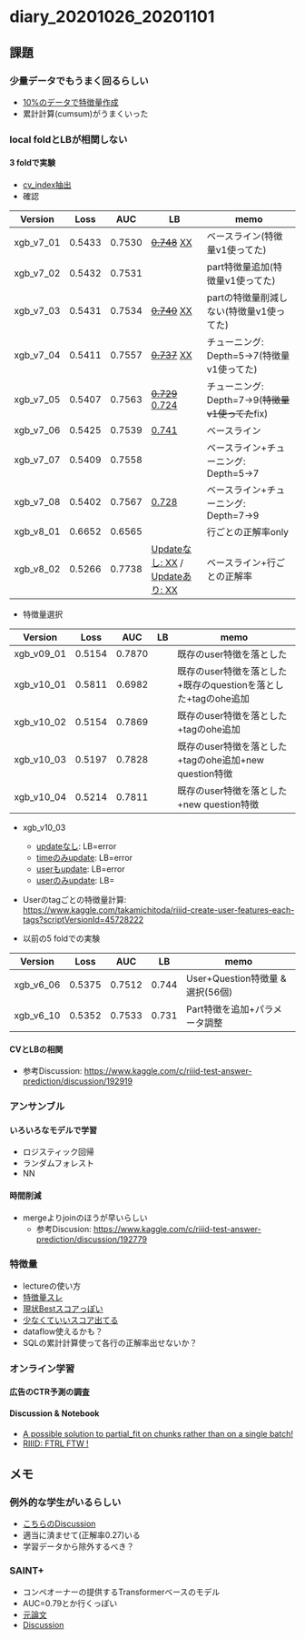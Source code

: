 # diary_20201026_20201101

## 課題

### 少量データでもうまく回るらしい
-  [10%のデータで特徴量作成](https://www.kaggle.com/takamichitoda/riiid-sampling-and-extract-feature?scriptVersionId=45581247)
- 累計計算(cumsum)がうまくいった


### local foldとLBが相関しない
#### 3 foldで実験
- [cv_index抽出](https://www.kaggle.com/takamichitoda/riiid-make-cv-index?scriptVersionId=45508593)
- 確認

|Version|Loss|AUC|LB|memo|
|--|--|--|--|--|
|xgb_v7_01|0.5433|0.7530|~~[0.748](https://www.kaggle.com/takamichitoda/riiid-xgboost-infer?scriptVersionId=45570962)~~ [XX](https://www.kaggle.com/takamichitoda/riiid-xgboost-infer?scriptVersionId=45593758)|ベースライン(特徴量v1使ってた)|
|xgb_v7_02|0.5432|0.7531||part特徴量追加(特徴量v1使ってた)|
|xgb_v7_03|0.5431|0.7534|~~[0.740](https://www.kaggle.com/takamichitoda/riiid-xgboost-infer?scriptVersionId=45576128)~~ [XX](https://www.kaggle.com/takamichitoda/riiid-xgboost-infer?scriptVersionId=45593815)|partの特徴量削減しない(特徴量v1使ってた)|
|xgb_v7_04|0.5411|0.7557|~~[0.737](https://www.kaggle.com/takamichitoda/riiid-xgboost-infer?scriptVersionId=45578193)~~ [XX](https://www.kaggle.com/takamichitoda/riiid-xgboost-infer?scriptVersionId=45593905)|チューニング: Depth=5→7(特徴量v1使ってた)|
|xgb_v7_05|0.5407|0.7563|~~[0.729](https://www.kaggle.com/takamichitoda/riiid-xgboost-infer?scriptVersionId=45579755)~~ [0.724](https://www.kaggle.com/c/riiid-test-answer-prediction/submissions)|チューニング: Depth=7→9(~~特徴量v1使ってた~~fix)|
|xgb_v7_06|0.5425|0.7539|[0.741](https://www.kaggle.com/takamichitoda/riiid-xgboost-infer?scriptVersionId=45641296)|ベースライン|
|xgb_v7_07|0.5409|0.7558||ベースライン+チューニング: Depth=5→7|
|xgb_v7_08|0.5402|0.7567|[0.728](https://www.kaggle.com/takamichitoda/riiid-xgboost-infer?scriptVersionId=45641924)|ベースライン+チューニング: Depth=7→9|
|xgb_v8_01|0.6652|0.6565||行ごとの正解率only|
|xgb_v8_02|0.5266|0.7738|[Updateなし: XX](https://www.kaggle.com/takamichitoda/riiid-xgboost-infer-save-user-correct?scriptVersionId=45651961) / [Updateあり: XX](https://www.kaggle.com/takamichitoda/riiid-xgboost-infer-save-user-correct?scriptVersionId=45666562)|ベースライン+行ごとの正解率|


- 特徴量選択

|Version|Loss|AUC|LB|memo|
|--|--|--|--|--|
|xgb_v09_01|0.5154|0.7870||既存のuser特徴を落とした|
|xgb_v10_01|0.5811|0.6982||既存のuser特徴を落とした+既存のquestionを落とした+tagのohe追加|
|xgb_v10_02|0.5154|0.7869||既存のuser特徴を落とした+tagのohe追加|
|xgb_v10_03|0.5197|0.7828||既存のuser特徴を落とした+tagのohe追加+new question特徴|
|xgb_v10_04|0.5214|0.7811||既存のuser特徴を落とした+new question特徴|

- xgb_v10_03
  - [updateなし](https://www.kaggle.com/takamichitoda/riiid-xgboost-infer-save-user-correct?scriptVersionId=45719792): LB=error
  - [timeのみupdate](https://www.kaggle.com/takamichitoda/riiid-xgboost-infer-save-user-correct?scriptVersionId=45721888): LB=error
  - [userもupdate](https://www.kaggle.com/takamichitoda/riiid-xgboost-infer-save-user-correct?scriptVersionId=45723460): LB=error
  - [userのみupdate](https://www.kaggle.com/takamichitoda/riiid-xgboost-infer-save-user-correct?scriptVersionId=45791538): LB=
- Userのtagごとの特徴量計算: https://www.kaggle.com/takamichitoda/riiid-create-user-features-each-tags?scriptVersionId=45728222

- 以前の5 foldでの実験

|Version|Loss|AUC|LB|memo|
|--|--|--|--|--|
|xgb_v6_06|0.5375|0.7512|0.744|User+Question特徴量 & 選択(56個)|
|xgb_v6_10|0.5352|0.7533|0.731|Part特徴を追加+パラメータ調整|

#### CVとLBの相関
- 参考Discussion: https://www.kaggle.com/c/riiid-test-answer-prediction/discussion/192919


### アンサンブル
#### いろいろなモデルで学習
- ロジスティック回帰
- ランダムフォレスト
- NN
#### 時間削減
- mergeよりjoinのほうが早いらしい
  - 参考Discusion: https://www.kaggle.com/c/riiid-test-answer-prediction/discussion/192779

### 特徴量
- lectureの使い方
- [特徴量スレ](https://www.kaggle.com/c/riiid-test-answer-prediction/discussion/192137)
- [現状Bestスコアっぽい](https://www.kaggle.com/dwit392/lgbm-iii)
- [少なくていいスコア出てる](https://www.kaggle.com/johannesbruch/focus-on-important-features)
- dataflow使えるかも？
- SQLの累計計算使って各行の正解率出せないか？

### オンライン学習
#### 広告のCTR予測の調査
#### Discussion & Notebook
- [A possible solution to partial_fit on chunks rather than on a single batch!](https://www.kaggle.com/c/riiid-test-answer-prediction/discussion/191856)
- [RIIID: FTRL FTW !](https://www.kaggle.com/rohanrao/riiid-ftrl-ftw)

## メモ

### 例外的な学生がいるらしい
- [こちらのDiscussion](https://www.kaggle.com/c/riiid-test-answer-prediction/discussion/193365)
- 適当に済ませて(正解率0.27)いる
- 学習データから除外するべき？

### SAINT+
- コンペオーナーの提供するTransformerベースのモデル
- AUC=0.79とか行くっぽい
- [元論文](https://arxiv.org/pdf/2010.12042.pdf)
- [Discussion](https://www.kaggle.com/c/riiid-test-answer-prediction/discussion/193250)
